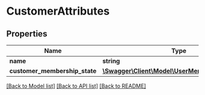 # CustomerAttributes

## Properties
Name | Type | Description | Notes
------------ | ------------- | ------------- | -------------
**name** | **string** |  | 
**customer_membership_state** | [**\Swagger\Client\Model\UserMembershipAttributes**](UserMembershipAttributes.md) |  | [optional] 

[[Back to Model list]](../../README.md#documentation-for-models) [[Back to API list]](../../README.md#documentation-for-api-endpoints) [[Back to README]](../../README.md)

